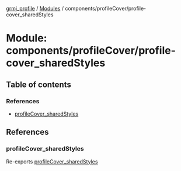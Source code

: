 [grmj_profile](../README.md) / [Modules](../modules.md) / components/profileCover/profile-cover\_sharedStyles

# Module: components/profileCover/profile-cover\_sharedStyles

## Table of contents

### References

- [profileCover\_sharedStyles](components_profileCover_profile_cover_sharedStyles-1.md#profilecover_sharedstyles)

## References

### profileCover\_sharedStyles

Re-exports [profileCover_sharedStyles](../interfaces/interfaces_interfaces.profileCover_sharedStyles.md)
